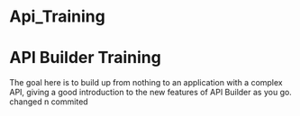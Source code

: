 # Api_Training

# API Builder Training

The goal here is to build up from nothing to an application with a complex API, giving a good introduction to the new features of API Builder as you go. changed n commited

